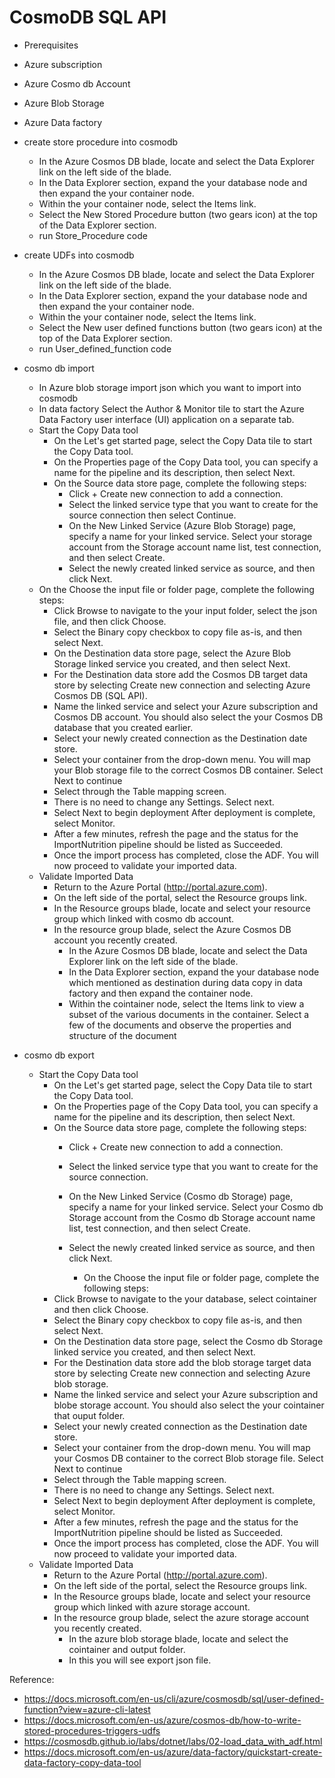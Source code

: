 # CosmoDB SQL API 

* Prerequisites

 * Azure subscription
 * Azure Cosmo db Account
 * Azure Blob Storage
 * Azure Data factory

* create store procedure into cosmodb

  * In the Azure Cosmos DB blade, locate and select the Data Explorer link on the left side of the blade.
  * In the Data Explorer section, expand the your database node and then expand the your container node.
  * Within the your container node, select the Items link.
  * Select the New Stored Procedure button (two gears icon) at the top of the Data Explorer section.
  * run Store_Procedure code

* create UDFs into cosmodb

  * In the Azure Cosmos DB blade, locate and select the Data Explorer link on the left side of the blade.
  * In the Data Explorer section, expand the your database node and then expand the your container node.
  * Within the your container node, select the Items link.
  * Select the New user defined functions button (two gears icon) at the top of the Data Explorer section.
  * run User_defined_function code 

* cosmo db import

  * In Azure blob storage import json which you want to import into cosmodb
  * In data factory Select the Author & Monitor tile to start the Azure Data Factory user interface (UI) application on a separate tab.
  * Start the Copy Data tool
    * On the Let's get started page, select the Copy Data tile to start the Copy Data tool.
    * On the Properties page of the Copy Data tool, you can specify a name for the pipeline and its description, then select Next.
    * On the Source data store page, complete the following steps:
      * Click + Create new connection to add a connection.
      * Select the linked service type that you want to create for the source connection then select Continue.
      * On the New Linked Service (Azure Blob Storage) page, specify a name for your linked service. Select your storage account from the Storage account name list, test connection, and then select Create.
      * Select the newly created linked service as source, and then click Next.
  * On the Choose the input file or folder page, complete the following steps:
    * Click Browse to navigate to the your input folder, select the json file, and then click Choose.
    * Select the Binary copy checkbox to copy file as-is, and then select Next.
    * On the Destination data store page, select the Azure Blob Storage linked service you created, and then select Next.
    * For the Destination data store add the Cosmos DB target data store by selecting Create new connection and selecting Azure Cosmos DB (SQL API).
    * Name the linked service and select your Azure subscription and Cosmos DB account. You should also select the your Cosmos DB database that you created earlier.
    * Select your newly created connection as the Destination date store.
    * Select your container from the drop-down menu. You will map your Blob storage file to the correct Cosmos DB container. Select Next to continue
    * Select through the Table mapping screen.
    * There is no need to change any Settings. Select next.
    * Select Next to begin deployment After deployment is complete, select Monitor.
    * After a few minutes, refresh the page and the status for the ImportNutrition pipeline should be listed as Succeeded.
    * Once the import process has completed, close the ADF. You will now proceed to validate your imported data.
  * Validate Imported Data
    * Return to the Azure Portal (http://portal.azure.com).
    * On the left side of the portal, select the Resource groups link.
    * In the Resource groups blade, locate and select your resource group which linked with cosmo db account.
    * In the resource group blade, select the Azure Cosmos DB account you recently created.
      * In the Azure Cosmos DB blade, locate and select the Data Explorer link on the left side of the blade.
      * In the Data Explorer section, expand the your database node which mentioned as destination during data copy in data factory and then expand the container node.
      * Within the cointainer node, select the Items link to view a subset of the various documents in the container. Select a few of the documents and observe the properties and structure of the document

* cosmo db export

  * Start the Copy Data tool
    * On the Let's get started page, select the Copy Data tile to start the Copy Data tool.
    * On the Properties page of the Copy Data tool, you can specify a name for the pipeline and its description, then select Next.
    * On the Source data store page, complete the following steps:
      * Click + Create new connection to add a connection.
      * Select the linked service type that you want to create for the source connection. 
      * On the New Linked Service (Cosmo db Storage) page, specify a name for your linked service. Select your Cosmo db Storage account from the Cosmo db Storage account name list, test connection, and then select Create.
      * Select the newly created linked service as source, and then click Next.
      
        * On the Choose the input file or folder page, complete the following steps:
    * Click Browse to navigate to the your database, select cointainer and then click Choose.
    * Select the Binary copy checkbox to copy file as-is, and then select Next.
    * On the Destination data store page, select the Cosmo db Storage linked service you created, and then select Next.
    * For the Destination data store add the blob storage target data store by selecting Create new connection and selecting Azure blob storage.
    * Name the linked service and select your Azure subscription and blobe storage account. You should also select the your cointainer that ouput folder.
    * Select your newly created connection as the Destination date store.
    * Select your container from the drop-down menu. You will map your Cosmos DB container to the correct Blob storage file. Select Next to continue
    * Select through the Table mapping screen.
    * There is no need to change any Settings. Select next.
    * Select Next to begin deployment After deployment is complete, select Monitor.
    * After a few minutes, refresh the page and the status for the ImportNutrition pipeline should be listed as Succeeded.
    * Once the import process has completed, close the ADF. You will now proceed to validate your imported data.
  * Validate Imported Data
    * Return to the Azure Portal (http://portal.azure.com).
    * On the left side of the portal, select the Resource groups link.
    * In the Resource groups blade, locate and select your resource group which linked with azure storage account.
    * In the resource group blade, select the azure storage account you recently created.
      * In the azure blob storage blade, locate and select the cointainer and output folder.
      * In this you will see export json file.

Reference:

* https://docs.microsoft.com/en-us/cli/azure/cosmosdb/sql/user-defined-function?view=azure-cli-latest
* https://docs.microsoft.com/en-us/azure/cosmos-db/how-to-write-stored-procedures-triggers-udfs
* https://cosmosdb.github.io/labs/dotnet/labs/02-load_data_with_adf.html
* https://docs.microsoft.com/en-us/azure/data-factory/quickstart-create-data-factory-copy-data-tool
  

